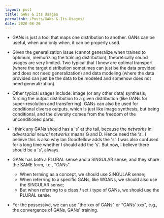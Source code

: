 ```yaml
---
layout: post
title: GANs & Its Usages
permalink: /Posts/GANs-&-Its-Usages/
date: 2020-08-26
---
```


- GANs is just a tool that maps one distribution to another. GANs can be useful, when and only when, it can be properly used. 

- Given the generalization issue (cannot generalize when trained to optimum, memorizing the training distribution), theoretically sound usages are very limited. Two typical that I know are optimal transport (where the target distribution sometimes can just be the data provided and does not need generalization) and data modeling (where the data provided can just be the data to be modeled and somehow does not need generalization). 

- Other typical usages include: image (or any other data) synthesis, forcing the output distribution to a given distribution (like GANs for super-resolution and transferring). GANs can also be used for conditional diverse outputs, which is just like image synthesis, but being conditional, and the diversity comes from the freedom of the unconditioned parts. 

- I think any GANs should has a 's' at the tail, because the *networks* in *adversarial neural networks* means G and D. Hence need the 's'. I believe this is also why Ian Goodfellow adds the 's'. I was also confused for a long time whether I should add the 's'. But now, I believe there should be a 's', always.

- GANs has both a PLURAL sense and a SINGULAR sense, and they share the SAME form, i.e., "GANs".

  - When terming as a concept, we should use SINGULAR sense;
  - When referring to a specific GANs, like WGANs, we should also use the SINGULAR sense;
  - But when referring to a class / set / type of GANs, we should use the PLURAL sense.

<!-- -->
- For the possessive, we can use "the xxx of GANs" or "GANs' xxx", e.g., the convergence of GANs, GANs' training.